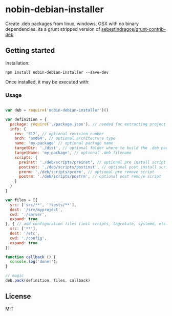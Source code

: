 # nobin-debian-installer

Create .deb packages from linux, windows, OSX with no binary dependencies.
its a grunt stripped version of [sebestindragos/grunt-contrib-deb](https://github.com/sebestindragos/grunt-contrib-deb)

## Getting started

Installation:

```shell
npm install nobin-debian-installer --save-dev
```

Once installed, it may be executed with:

### Usage

```js

var deb = require('nobin-debian-installer')()

var definition = {
  package: require('./package.json'), // needed for extracting project info
  info: {
    rev: '512', // optional revision number
    arch: 'amd64', // optional architecture type
    name: 'my-package' // optional package name 
    targetDir: './dist', // optional folder where to build the .deb package
    targetName: 'my-package', // optional .deb filename
    scripts: {
      preinst: './deb/scripts/preinst', // optional pre install script
      postinst: './deb/scripts/postinst', // optional post install script
      prerm: './deb/scripts/prerm', // optional pre remove script
      postrm: './deb/scripts/postrm', // optional post remove script
    }
  }
}

var files = [{
  src: ['src/**', '!tests/**'],
  dest: '/srv/myproject',
  cwd: './server',
  expand: true
}, { // add configuration files (init scripts, logrotate, systemd, etc...)
  src: ['**'],
  dest: '/etc',
  cwd: './config',
  expand: true
}]

function callback () {
  console.log('done!');
}

// magic
deb.pack(definition, files, callback)
```
## License

MIT
